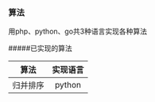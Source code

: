 ### 算法  

用php、python、go共3种语言实现各种算法

  
#####已实现的算法


|   算法  |  实现语言  |
|   :---:|  :---:   |
|   归并排序 |  python   |